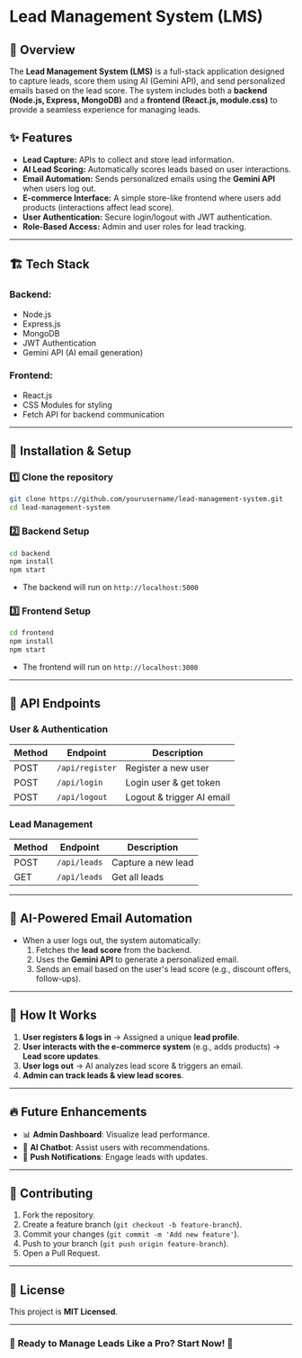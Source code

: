 # Lead Management System (LMS)

## 🚀 Overview
The **Lead Management System (LMS)** is a full-stack application designed to capture leads, score them using AI (Gemini API), and send personalized emails based on the lead score. The system includes both a **backend (Node.js, Express, MongoDB)** and a **frontend (React.js, module.css)** to provide a seamless experience for managing leads.

## ✨ Features
- **Lead Capture:** APIs to collect and store lead information.
- **AI Lead Scoring:** Automatically scores leads based on user interactions.
- **Email Automation:** Sends personalized emails using the **Gemini API** when users log out.
- **E-commerce Interface:** A simple store-like frontend where users add products (interactions affect lead score).
- **User Authentication:** Secure login/logout with JWT authentication.
- **Role-Based Access:** Admin and user roles for lead tracking.

---

## 🏗️ Tech Stack
### **Backend:**
- Node.js
- Express.js
- MongoDB
- JWT Authentication
- Gemini API (AI email generation)

### **Frontend:**
- React.js
- CSS Modules for styling
- Fetch API for backend communication

---

## 📌 Installation & Setup
### 1️⃣ Clone the repository
```sh
git clone https://github.com/yourusername/lead-management-system.git
cd lead-management-system
```

### 2️⃣ Backend Setup
```sh
cd backend
npm install
npm start
```
- The backend will run on `http://localhost:5000`

### 3️⃣ Frontend Setup
```sh
cd frontend
npm install
npm start
```
- The frontend will run on `http://localhost:3000`

---

## 🔄 API Endpoints
### **User & Authentication**
| Method | Endpoint       | Description            |
|--------|--------------|------------------------|
| POST   | `/api/register` | Register a new user  |
| POST   | `/api/login`  | Login user & get token |
| POST   | `/api/logout` | Logout & trigger AI email |

### **Lead Management**
| Method | Endpoint        | Description |
|--------|--------------|-------------|
| POST   | `/api/leads` | Capture a new lead |
| GET    | `/api/leads` | Get all leads |

---

## 📧 AI-Powered Email Automation
- When a user logs out, the system automatically:
  1. Fetches the **lead score** from the backend.
  2. Uses the **Gemini API** to generate a personalized email.
  3. Sends an email based on the user's lead score (e.g., discount offers, follow-ups).

---

## 📌 How It Works
1. **User registers & logs in** → Assigned a unique **lead profile**.
2. **User interacts with the e-commerce system** (e.g., adds products) → **Lead score updates**.
3. **User logs out** → AI analyzes lead score & triggers an email.
4. **Admin can track leads & view lead scores**.

---

## 🔥 Future Enhancements
- 📊 **Admin Dashboard**: Visualize lead performance.
- 🤖 **AI Chatbot**: Assist users with recommendations.
- 🔔 **Push Notifications**: Engage leads with updates.

---

## 🤝 Contributing
1. Fork the repository.
2. Create a feature branch (`git checkout -b feature-branch`).
3. Commit your changes (`git commit -m 'Add new feature'`).
4. Push to your branch (`git push origin feature-branch`).
5. Open a Pull Request.

---

## 📝 License
This project is **MIT Licensed**.

---

### 🎯 **Ready to Manage Leads Like a Pro? Start Now!** 🚀

